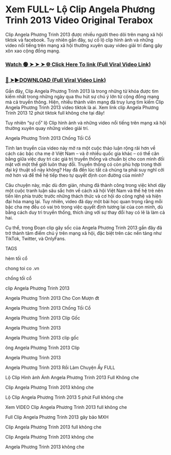 # Xem FULL~ Lộ Clip Angela Phương Trinh 2013 Video Original Terabox

Clip Angela Phương Trinh 2013 được nhiều người theo dõi trên mạng xã hội tiktok và facebook. Tuy nhiên gần đây, sự cố lộ clip hình ảnh và những video nổi tiếng trên mạng xã hội thường xuyên quay video giải trí đang gây xôn xao cộng đồng mạng.

### [Watch 🟢 ➤ ➤ ➤ 🌐 Click Here To link (Full Viral Video Link)](https://seikonews.today/video-scandal-viral)
 
### [🔴 ➤►DOWNLOAD (Full Viral Video Link)](https://seikonews.today/video-scandal-viral)

Gần đây, Clip Angela Phương Trinh 2013  là trong những từ khóa được tìm kiếm nhất trong những ngày qua thu hút sự chú ý lớn từ cộng đồng mạng mà cả truyền thông. Hiện, nhiều thành viên mạng đã truy lung tìm kiếm Clip Angela Phương Trinh 2013  video tiktok là ai. Xem link clip Angela Phương Trinh 2013  12 phút tiktok full không che tại đây!

Tuy nhiên “sự cố” lộ Clip hình ảnh và những video nổi tiếng trên mạng xã hội thường xuyên quay những video giải trí.

Angela Phương Trinh 2013 Chống Tối Cổ

Tính lan truyền của video này mở ra một cuộc thảo luận rộng rãi hơn về cách các bậc cha mẹ ở Việt Nam – và ở nhiều quốc gia khác – có thể cân bằng giữa việc duy trì các giá trị truyền thống và chuẩn bị cho con mình đối mặt với một thế giới luôn thay đổi. Truyền thống có còn phù hợp trong thời đại kỹ thuật số này không? Hay đã đến lúc tất cả chúng ta phải suy nghĩ cởi mở hơn và để thế hệ tiếp theo tự quyết định con đường của mình?

Câu chuyện này, mặc dù đơn giản, nhưng đã thành công trong việc khơi dậy một cuộc tranh luận sâu sắc hơn về cách xã hội Việt Nam và thế hệ trẻ nên tiến lên phía trước trước những thách thức và cơ hội do công nghệ và hiện đại hóa mang lại. Tuy nhiên, video đã dạy một bài học quan trọng rằng mỗi bậc cha mẹ đều có vai trò trong việc quyết định tương lai của con mình, dù bằng cách duy trì truyền thống, thích ứng với sự thay đổi hay có lẽ là làm cả hai.

Cụ thể, trong Đoạn clip gây sốc của Angela Phương Trinh 2013  gần đây đã trở thành tâm điểm chú ý trên mạng xã hội, đặc biệt trên các nền tảng như TikTok, Twitter, và OnlyFans.


TAGS

hẻm tối cổ

chong toi co .vn

chống tối cổ

clip Angela Phương Trinh 2013

Angela Phương Trinh 2013 Cho Con Mượn đt

Angela Phương Trinh 2013 Chống Tối Cổ

Angela Phương Trinh 2013 Clip Gốc

Angela Phương Trinh 2013

Angela Phương Trinh 2013 clip gốc

ông Angela Phương Trinh 2013 Clip

Angela Phương Trinh 2013

Angela Phương Trinh 2013 Rồi Làm Chuyện Ấy FULL

Lộ Clip Hình ảnh Ánh Angela Phương Trinh 2013  Full Không che

Clip Angela Phương Trinh 2013  không che

Lộ Clip Angela Phương Trinh 2013  5 phút Full không che

Xem VIDEO Clip Angela Phương Trinh 2013  full không che

Full Clip Angela Phương Trinh 2013  gây bão MXH

Clip Angela Phương Trinh 2013  full không che

Clip Angela Phương Trinh 2013  không che

Angela Phương Trinh 2013  không che
